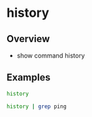 # history

## Overview

* show command history

## Examples

```bash
history
```

```bash
history | grep ping
```

